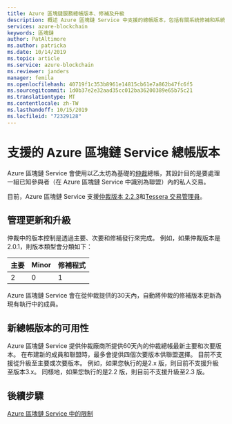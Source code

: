 ```yaml
---
title: Azure 區塊鏈服務總帳版本、修補及升級
description: 概述 Azure 區塊鏈 Service 中支援的總帳版本，包括有關系統修補和系統管理和使用者管理之升級的原則。
services: azure-blockchain
keywords: 區塊鏈
author: PatAltimore
ms.author: patricka
ms.date: 10/14/2019
ms.topic: article
ms.service: azure-blockchain
ms.reviewer: janders
manager: femila
ms.openlocfilehash: 40719f1c353b8961e14815cb61e7a862b47fc6f5
ms.sourcegitcommit: 1d0b37e2e32aad35cc012ba36200389e65b75c21
ms.translationtype: MT
ms.contentlocale: zh-TW
ms.lasthandoff: 10/15/2019
ms.locfileid: "72329128"
---
```

# <a name="supported-azure-blockchain-service-ledger-versions"></a>支援的 Azure 區塊鏈 Service 總帳版本

Azure 區塊鏈 Service 會使用以乙太坊為基礎的[仲裁](https://www.goquorum.com/developers)總帳，其設計目的是要處理一組已知參與者（在 Azure 區塊鏈 Service 中識別為聯盟）內的私人交易。

目前，Azure 區塊鏈 Service 支援[仲裁版本 2.2.3](https://github.com/jpmorganchase/quorum/releases/tag/v2.2.3)和[Tessera 交易管理員](https://github.com/jpmorganchase/tessera)。

## <a name="managing-updates-and-upgrades"></a>管理更新和升級

仲裁中的版本控制是透過主要、次要和修補發行來完成。 例如，如果仲裁版本是2.0.1，則版本類型會分類如下：

|主要 | Minor  | 修補程式  |
| :--- | :----- | :----- |
| 2 | 0 | 1 | 

Azure 區塊鏈 Service 會在從仲裁提供的30天內，自動將仲裁的修補版本更新為現有執行中的成員。

## <a name="availability-of-new-ledger-versions"></a>新總帳版本的可用性

Azure 區塊鏈 Service 提供仲裁廠商所提供60天內的仲裁總帳最新主要和次要版本。 在布建新的成員和聯盟時，最多會提供四個次要版本供聯盟選擇。 目前不支援從升級至主要或次要版本。 例如，如果您執行的是2.x 版，則目前不支援升級至版本3.x。 同樣地，如果您執行的是2.2 版，則目前不支援升級至2.3 版。

## <a name="next-steps"></a>後續步驟

[Azure 區塊鏈 Service 中的限制](limits.md)
